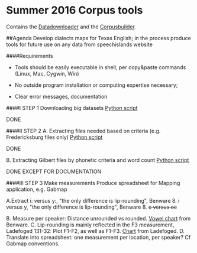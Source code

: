 # Summer 2016 Corpus tools

Contains the [Datadownloader](https://github.com/patrickschu/tgdp/tree/master/summer16/downloader) and the [Corpusbuilder](https://github.com/patrickschu/tgdp/tree/master/summer16/corpusbuilder). 





##Agenda
Develop dialects maps for Texas English; in the process produce tools for future use on any data from speechislands website

####Requirements

- Tools should be easily executable in shell, per copy&paste commands (Linux, Mac, Cygwin, Win)

- No outside program installation or computing expertise necessary;
- Clear error messages, documentation

####I STEP 1
Downloading big datasets
[Python script](https://raw.githubusercontent.com/patrickschu/tgdp/master/summer16/downloader.py)

DONE

####II STEP 2
A. Extracting files needed based on criteria (e.g. Fredericksburg files only)
[Python script](https://raw.githubusercontent.com/patrickschu/tgdp/master/summer16/corpusbuilder/corpusbuilder_original.py)

DONE

B. Extracting Gilbert files by phonetic criteria and word count
[Python script](https://raw.githubusercontent.com/patrickschu/tgdp/master/summer16/gilberttools/gilbertfinder.py)

DONE EXCEPT FOR DOCUMENTATION


####III STEP 3
Make measurements 
Produce spreadsheet for Mapping application, e.g. Gabmap

A.Extract 
i: versus y:, "the only difference is lip-rounding", Benware 8. 
i versus y, "the only difference is lip-rounding", Benware 8.
~~e versus oe~~

B. Measure per speaker: Distance unrounded vs rounded. [Vowel chart](https://utexas.box.com/shared/static/s8waxx113wxzolpbsyj2oecrf3tnu7nv.jpg) from Benware. 
C. Lip-rounding is mainly reflected in the F3 measurement, Ladefoged 131-32: Plot F1-F2, as well as F1-F3. [Chart](https://utexas.box.com/shared/static/4ihj2hyc82lu3onriwao8d390d12yndg.jpg) from Ladefoged. 
D. Translate into spreadsheet: one measurement per location, per speaker? Cf Gabmap conventions. 






